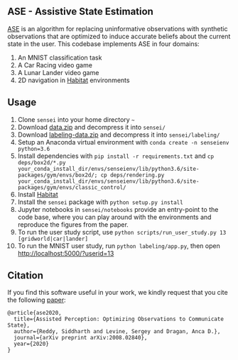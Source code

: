 ## ASE - Assistive State Estimation

[ASE](https://arxiv.org/abs/2008.02840) is an algorithm for replacing uninformative observations
with synthetic observations that are optimized to induce accurate beliefs about the current state
in the user. This codebase implements ASE in four domains:

1. An MNIST classification task
2. A Car Racing video game
3. A Lunar Lander video game
4. 2D navigation in [Habitat](https://aihabitat.org/) environments

## Usage

1.  Clone `sensei` into your home directory `~`
2.  Download [data.zip](https://drive.google.com/file/d/1FNFYJvZN2ioloBqsFgBFHAkOsAzC0egL/view?usp=sharing) and decompress it into `sensei/`
3.  Download [labeling-data.zip](https://drive.google.com/file/d/1NEPBE1aVey6awxkSDHBAV1D5de-xZ7N7/view?usp=sharing) and decompress it into `sensei/labeling/`
3.  Setup an Anaconda virtual environment with `conda create -n senseienv python=3.6`
4.  Install dependencies with `pip install -r requirements.txt` and `cp deps/box2d/*.py your_conda_install_dir/envs/senseienv/lib/python3.6/site-packages/gym/envs/box2d/; cp deps/rendering.py your_conda_install_dir/envs/senseienv/lib/python3.6/site-packages/gym/envs/classic_control/`
5.  Install [Habitat](https://github.com/facebookresearch/habitat-api)
6.  Install the `sensei` package with `python setup.py install`
7.  Jupyter notebooks in `sensei/notebooks` provide an entry-point to the code base, where you can
    play around with the environments and reproduce the figures from the paper.
8.  To run the user study script, use `python scripts/run_user_study.py 13 [gridworld|car|lander]`
9.  To run the MNIST user study, run `python labeling/app.py`, then open [http://localhost:5000/?userid=13](http://localhost:5000/?userid=13)

## Citation

If you find this software useful in your work, we kindly request that you cite the following
[paper](https://arxiv.org/abs/2008.02840):

```
@article{ase2020,
  title={Assisted Perception: Optimizing Observations to Communicate State},
  author={Reddy, Siddharth and Levine, Sergey and Dragan, Anca D.},
  journal={arXiv preprint arXiv:2008.02840},
  year={2020}
}
```
